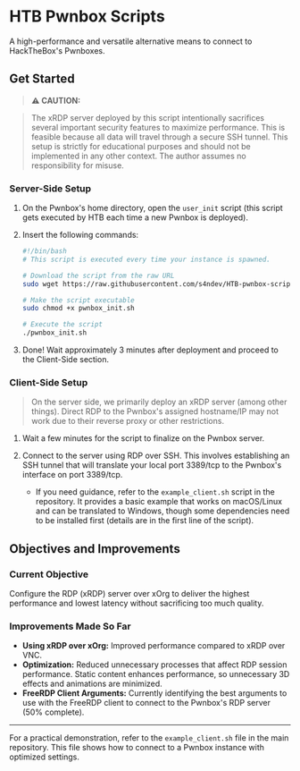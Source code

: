 # HTB Pwnbox Scripts

A high-performance and versatile alternative means to connect to HackTheBox's Pwnboxes.

## Get Started

> **⚠️ CAUTION:**  

> The xRDP server deployed by this script intentionally sacrifices several important security features to maximize performance. This is feasible because all data will travel through a secure SSH tunnel. This setup is strictly for educational purposes and should not be implemented in any other context. The author assumes no responsibility for misuse.

### Server-Side Setup

1. On the Pwnbox's home directory, open the `user_init` script (this script gets executed by HTB each time a new Pwnbox is deployed).
2. Insert the following commands:

    ```sh
    #!/bin/bash
    # This script is executed every time your instance is spawned.

    # Download the script from the raw URL
    sudo wget https://raw.githubusercontent.com/s4ndev/HTB-pwnbox-scripts/main/pwnbox_init.sh

    # Make the script executable
    sudo chmod +x pwnbox_init.sh

    # Execute the script
    ./pwnbox_init.sh
    ```
    
3. Done! Wait approximately 3 minutes after deployment and proceed to the Client-Side section.

### Client-Side Setup

> On the server side, we primarily deploy an xRDP server (among other things). Direct RDP to the Pwnbox's assigned hostname/IP may not work due to their reverse proxy or other restrictions.

1. Wait a few minutes for the script to finalize on the Pwnbox server.

2. Connect to the server using RDP over SSH. This involves establishing an SSH tunnel that will translate your local port 3389/tcp to the Pwnbox's interface on port 3389/tcp.

   - If you need guidance, refer to the `example_client.sh` script in the repository. It provides a basic example that works on macOS/Linux and can be translated to Windows, though some dependencies need to be installed first (details are in the first line of the script).

## Objectives and Improvements

### Current Objective

Configure the RDP (xRDP) server over xOrg to deliver the highest performance and lowest latency without sacrificing too much quality.

### Improvements Made So Far

- **Using xRDP over xOrg:** Improved performance compared to xRDP over VNC.
- **Optimization:** Reduced unnecessary processes that affect RDP session performance. Static content enhances performance, so unnecessary 3D effects and animations are minimized.
- **FreeRDP Client Arguments:** Currently identifying the best arguments to use with the FreeRDP client to connect to the Pwnbox's RDP server (50% complete).

---

For a practical demonstration, refer to the `example_client.sh` file in the main repository. This file shows how to connect to a Pwnbox instance with optimized settings.
